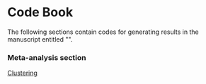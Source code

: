 # Code Book

The following sections contain codes for generating results in the manuscript entitled "".

### Meta-analysis section
[Clustering](Metanalysis/Clustering_&_Feature_Analysis.md)
